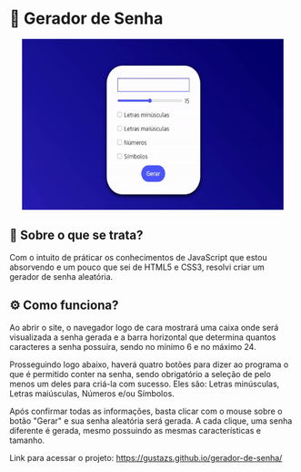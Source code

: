# 🔑 Gerador de Senha 

<div align="center">
    <img width="460" height="300" src="src/to_readme/gerador-de-senha-interativo.gif">
</div>

## 🎯 Sobre o que se trata?
Com o intuito de práticar os conhecimentos de JavaScript que estou absorvendo e um pouco que sei de HTML5 e CSS3, resolvi criar um gerador de senha aleatória.

## ⚙️ Como funciona? 

Ao abrir o site, o navegador logo de cara mostrará uma caixa onde será visualizada a senha gerada e a barra horizontal que determina quantos caracteres a senha possuíra, sendo no mínimo 6 e no máximo 24.

Prosseguindo logo abaixo, haverá quatro botões para dizer ao programa o que é permitido conter na senha, sendo obrigatório a seleção de pelo menos um deles para criá-la com sucesso. Eles são: Letras minúsculas, Letras maiúsculas, Números e/ou Símbolos.

Após confirmar todas as informações, basta clicar com o mouse sobre o botão "Gerar" e sua senha aleatória será gerada. A cada clique, uma senha diferente é gerada, mesmo possuindo as mesmas características e tamanho.

Link para acessar o projeto: https://gustazs.github.io/gerador-de-senha/
